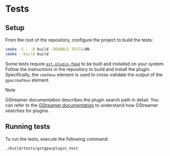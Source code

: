 # Tests

## Setup

From the root of the repository, configure the project to build the tests:

```bash
cmake -S . -B build -DENABLE_TESTS=ON
cmake --build build
```

Some tests require [`gst-plugin-fmp4`](https://gitlab.freedesktop.org/gstreamer/gst-plugins-rs) to be built and installed on your system. Follow the instructions in the repository to build and install the plugin. Specifically, the `cmafmux` element is used to cross-validate the output of the `gpaccmafmux` element.

> [!NOTE]
> GStreamer documentation describes the plugin search path in detail. You can refer to the [GStreamer documentation](https://gstreamer.freedesktop.org/documentation/gstreamer/gstregistry.html?gi-language=c) to understand how GStreamer searches for plugins.

## Running tests

To run the tests, execute the following command:

```bash
./build/tests/gstgpacplugin_test
```

